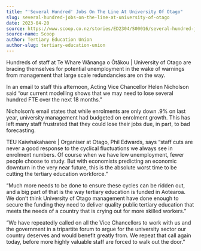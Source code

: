 ```yaml
---
title: "'Several Hundred' Jobs On The Line At University Of Otago"
slug: several-hundred-jobs-on-the-line-at-university-of-otago
date: 2023-04-20
source: https://www.scoop.co.nz/stories/ED2304/S00016/several-hundred-jobs-on-the-line-at-university-of-otago.htm
source-name: Scoop
author: Tertiary Education Union
author-slug: tertiary-education-union
---
```


<p>Hundreds of staff at Te Whare Wānanga o Ōtākou |
University of Otago are bracing themselves for potential
unemployment in the wake of warnings from management that
large scale redundancies are on the way.</p>

<p>In an email
to staff this afternoon, Acting Vice Chancellor Helen
Nicholson said “our current modelling shows that we may
need to lose several hundred FTE over the next 18
months.”</p>

<p>Nicholson’s email states that while
enrolments are only down .9% on last year, university
management had budgeted on enrolment growth. This has left
many staff frustrated that they could lose their jobs due,
in part, to bad forecasting.</p>

<p>TEU Kaiwhakahaere |
Organiser at Otago, Phil Edwards, says “staff cuts are
never a good response to the cyclical fluctuations we always
see in enrolment numbers. Of course when we have low
unemployment, fewer people choose to study. But with
economists predicting an economic downturn in the very near
future, this is the absolute worst time to be cutting the
tertiary education workforce.”</p>

<p>“Much more needs to
be done to ensure these cycles can be ridden out, and a big
part of that is the way tertiary education is funded in
Aotearoa. We don’t think University of Otago management
have done enough to secure the funding they need to deliver
quality public tertiary education that meets the needs of a
country that is crying out for more skilled
workers.”</p>

<p>“We have repeatedly called
on all the Vice Chancellors to work with us and the
government in a tripartite forum to argue for the
university sector our country deserves and would benefit
greatly from. We repeat that call again today, before more
highly valuable staff are forced to walk out the
door.”</p>

